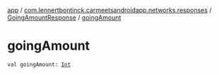 [app](../../index.md) / [com.lennertbontinck.carmeetsandroidapp.networks.responses](../index.md) / [GoingAmountResponse](index.md) / [goingAmount](./going-amount.md)

# goingAmount

`val goingAmount: `[`Int`](https://kotlinlang.org/api/latest/jvm/stdlib/kotlin/-int/index.html)